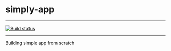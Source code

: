 # simply-app

---

[![Build status](https://github.com/LukaszSz90/simply-app/workflows/Build/badge.svg)](https://github.com/LukaszSz90/simply-app/actions)

---

Building simple app from scratch 

